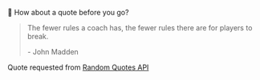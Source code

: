 📣 How about a quote before you go?

> The fewer rules a coach has, the fewer rules there are for players to break.
>
> <p>- John Madden</p>

Quote requested from [Random Quotes API](https://github.com/lukePeavey/quotable)
